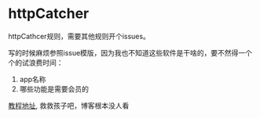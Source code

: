 # httpCatcher
httpCathcer规则，需要其他规则开个issues。

写的时候麻烦参照issue模版，因为我也不知道这些软件是干啥的，要不然得一个个的试浪费时间：
1. app名称
2. 哪些功能是需要会员的

[教程地址](https://blog.930113.xyz), 救救孩子吧，博客根本没人看
